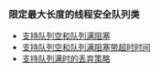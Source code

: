 ### 限定最大长度的线程安全队列类

- [支持队列空和队列满阻塞](recipe-01)
- [支持队列空和队列满阻塞带超时时间](recipe-02)
- [支持队列满时的丢弃策略](recipe-03)



